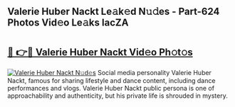 ## Valerie Huber Nackt Le𝚊k𝚎d N𝚞𝚍es - Part-624 Photos Vid𝚎o Le𝚊ks lacZA

# <h2><a href="http://fb9isas.evod.top/?m=Valerie+Huber+Nackt">🔗 👉🔴 Valerie Huber Nackt Vid𝚎o Ph𝚘t𝚘s</a></h2>

[![Valerie Huber Nackt N𝚞d𝚎s](https://i.imgur.com/8V9OHl7.gif)](http://fb9isas.evod.top/?m=Valerie+Huber+Nackt)
Social media personality Valerie Huber Nackt, famous for sharing lifestyle and dance content, including dance performances and vlogs. Valerie Huber Nackt public persona is one of approachability and authenticity, but his private life is shrouded in mystery. 
